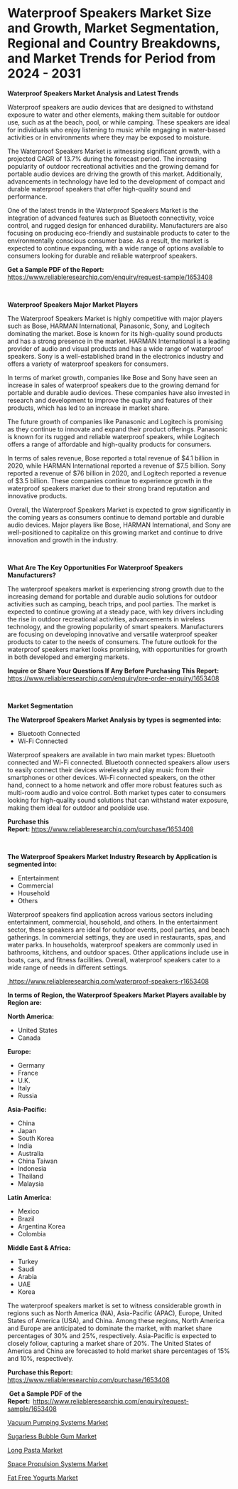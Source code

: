<p><h1>Waterproof Speakers Market Size and Growth, Market Segmentation, Regional and Country Breakdowns, and Market Trends for Period from 2024 -  2031</h1></p><p><strong>Waterproof Speakers Market Analysis and Latest Trends</strong></p>
<p><p>Waterproof speakers are audio devices that are designed to withstand exposure to water and other elements, making them suitable for outdoor use, such as at the beach, pool, or while camping. These speakers are ideal for individuals who enjoy listening to music while engaging in water-based activities or in environments where they may be exposed to moisture.</p><p>The Waterproof Speakers Market is witnessing significant growth, with a projected CAGR of 13.7% during the forecast period. The increasing popularity of outdoor recreational activities and the growing demand for portable audio devices are driving the growth of this market. Additionally, advancements in technology have led to the development of compact and durable waterproof speakers that offer high-quality sound and performance.</p><p>One of the latest trends in the Waterproof Speakers Market is the integration of advanced features such as Bluetooth connectivity, voice control, and rugged design for enhanced durability. Manufacturers are also focusing on producing eco-friendly and sustainable products to cater to the environmentally conscious consumer base. As a result, the market is expected to continue expanding, with a wide range of options available to consumers looking for durable and reliable waterproof speakers.</p></p>
<p><strong>Get a Sample PDF of the Report:&nbsp;</strong> <a href="https://www.reliableresearchiq.com/enquiry/request-sample/1653408">https://www.reliableresearchiq.com/enquiry/request-sample/1653408</a></p>
<p>&nbsp;</p>
<p><strong>Waterproof Speakers Major Market Players</strong></p>
<p><p>The Waterproof Speakers Market is highly competitive with major players such as Bose, HARMAN International, Panasonic, Sony, and Logitech dominating the market. Bose is known for its high-quality sound products and has a strong presence in the market. HARMAN International is a leading provider of audio and visual products and has a wide range of waterproof speakers. Sony is a well-established brand in the electronics industry and offers a variety of waterproof speakers for consumers.</p><p>In terms of market growth, companies like Bose and Sony have seen an increase in sales of waterproof speakers due to the growing demand for portable and durable audio devices. These companies have also invested in research and development to improve the quality and features of their products, which has led to an increase in market share.</p><p>The future growth of companies like Panasonic and Logitech is promising as they continue to innovate and expand their product offerings. Panasonic is known for its rugged and reliable waterproof speakers, while Logitech offers a range of affordable and high-quality products for consumers.</p><p>In terms of sales revenue, Bose reported a total revenue of $4.1 billion in 2020, while HARMAN International reported a revenue of $7.5 billion. Sony reported a revenue of $76 billion in 2020, and Logitech reported a revenue of $3.5 billion. These companies continue to experience growth in the waterproof speakers market due to their strong brand reputation and innovative products.</p><p>Overall, the Waterproof Speakers Market is expected to grow significantly in the coming years as consumers continue to demand portable and durable audio devices. Major players like Bose, HARMAN International, and Sony are well-positioned to capitalize on this growing market and continue to drive innovation and growth in the industry.</p></p>
<p>&nbsp;</p>
<p><strong>What Are The Key Opportunities For Waterproof Speakers Manufacturers?</strong></p>
<p><p>The waterproof speakers market is experiencing strong growth due to the increasing demand for portable and durable audio solutions for outdoor activities such as camping, beach trips, and pool parties. The market is expected to continue growing at a steady pace, with key drivers including the rise in outdoor recreational activities, advancements in wireless technology, and the growing popularity of smart speakers. Manufacturers are focusing on developing innovative and versatile waterproof speaker products to cater to the needs of consumers. The future outlook for the waterproof speakers market looks promising, with opportunities for growth in both developed and emerging markets.</p></p>
<p><strong>Inquire or Share Your Questions If Any Before Purchasing This Report:</strong> <a href="https://www.reliableresearchiq.com/enquiry/pre-order-enquiry/1653408">https://www.reliableresearchiq.com/enquiry/pre-order-enquiry/1653408</a></p>
<p>&nbsp;</p>
<p><strong>Market Segmentation</strong></p>
<p><strong>The Waterproof Speakers Market Analysis by types is segmented into:</strong></p>
<p><ul><li>Bluetooth Connected</li><li>Wi-Fi Connected</li></ul></p>
<p><p>Waterproof speakers are available in two main market types: Bluetooth connected and Wi-Fi connected. Bluetooth connected speakers allow users to easily connect their devices wirelessly and play music from their smartphones or other devices. Wi-Fi connected speakers, on the other hand, connect to a home network and offer more robust features such as multi-room audio and voice control. Both market types cater to consumers looking for high-quality sound solutions that can withstand water exposure, making them ideal for outdoor and poolside use.</p></p>
<p><strong>Purchase this Report:&nbsp;</strong><a href="https://www.reliableresearchiq.com/purchase/1653408">https://www.reliableresearchiq.com/purchase/1653408</a></p>
<p>&nbsp;</p>
<p><strong>The Waterproof Speakers Market Industry Research by Application is segmented into:</strong></p>
<p><ul><li>Entertainment</li><li>Commercial</li><li>Household</li><li>Others</li></ul></p>
<p><p>Waterproof speakers find application across various sectors including entertainment, commercial, household, and others. In the entertainment sector, these speakers are ideal for outdoor events, pool parties, and beach gatherings. In commercial settings, they are used in restaurants, spas, and water parks. In households, waterproof speakers are commonly used in bathrooms, kitchens, and outdoor spaces. Other applications include use in boats, cars, and fitness facilities. Overall, waterproof speakers cater to a wide range of needs in different settings.</p></p>
<p><a href="https://www.reliableresearchiq.com/waterproof-speakers-r1653408">&nbsp;https://www.reliableresearchiq.com/waterproof-speakers-r1653408</a></p>
<p><strong>In terms of Region, the Waterproof Speakers Market Players available by Region are:</strong></p>
<p>
    <p> <strong> North America: </strong>
        <ul>
            <li>United States</li>
            <li>Canada</li>
        </ul>
        </p> 
    <p> <strong> Europe: </strong>
        <ul>
            <li>Germany</li>
            <li>France</li>
            <li>U.K.</li>
            <li>Italy</li>
            <li>Russia</li>
        </ul>
        </p> 
    <p> <strong> Asia-Pacific: </strong>
        <ul>
            <li>China</li>
            <li>Japan</li>
            <li>South Korea</li>
            <li>India</li>
            <li>Australia</li>
            <li>China Taiwan</li>
            <li>Indonesia</li>
            <li>Thailand</li>
            <li>Malaysia</li>
        </ul>
        </p> 
    <p> <strong> Latin America: </strong>
        <ul>
            <li>Mexico</li>
            <li>Brazil</li>
            <li>Argentina Korea</li>
            <li>Colombia</li>
        </ul>
        </p> 
    <p> <strong> Middle East & Africa: </strong>
        <ul>
            <li>Turkey</li>
            <li>Saudi</li>
            <li>Arabia</li>
            <li>UAE</li>
            <li>Korea</li>
        </ul>
    </p>
    </p>
<p><p>The waterproof speakers market is set to witness considerable growth in regions such as North America (NA), Asia-Pacific (APAC), Europe, United States of America (USA), and China. Among these regions, North America and Europe are anticipated to dominate the market, with market share percentages of 30% and 25%, respectively. Asia-Pacific is expected to closely follow, capturing a market share of 20%. The United States of America and China are forecasted to hold market share percentages of 15% and 10%, respectively.</p></p>
<p><strong>Purchase this Report: </strong><a href="https://www.reliableresearchiq.com/purchase/1653408">https://www.reliableresearchiq.com/purchase/1653408</a></p>
<p>&nbsp;<strong>Get a Sample PDF of the Report:&nbsp;&nbsp;</strong><a href="https://www.reliableresearchiq.com/enquiry/request-sample/1653408">https://www.reliableresearchiq.com/enquiry/request-sample/1653408</a></p>
<p><strong></strong></p>
<p><p><a href="https://github.com/wrwgzwbr35/Market-Research-Report-List-2/blob/main/vacuum-pumping-systems-market.md">Vacuum Pumping Systems Market</a></p><p><a href="https://medium.com/@presleybode/sugarless-bubble-gum-market-a-global-and-regional-analysis-2024-2031-d94c3e7e7eff">Sugarless Bubble Gum Market</a></p><p><a href="https://medium.com/@dannellbugess3/global-long-pasta-market-size-is-expected-to-reach-at-a-cagr-of-4-1-bb78dc6c9766">Long Pasta Market</a></p><p><a href="https://github.com/mdhefjumiah/Market-Research-Report-List-2/blob/main/space-propulsion-systems-market.md">Space Propulsion Systems Market</a></p><p><a href="https://medium.com/@stephaniewynterk14/fat-free-yogurts-market-investigation-industry-evolution-and-forecast-till-2031-2caed70316f7">Fat Free Yogurts Market</a></p></p>